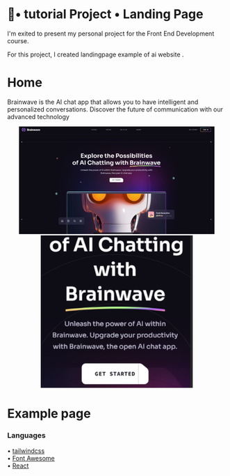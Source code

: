 <h1 align="left">🚀• tutorial  Project • Landing Page</h1>
<!-- <h3 align="left">Hello 👋, I'm Rick !<br> -->
 I'm exited to present my personal project for the Front End Development course.</h3>
<p align="left">For this project, I created landingpage example of ai website .</h3>
<!-- <h3 align="center">https://eco-vision.netlify.app/</h3> -->

# Home

Brainwave is the AI chat app that allows you to have intelligent and personalized conversations. Discover the future of communication with our advanced technology

<p align="center">
  
  <img src="public/preview1.png" alt="Size Limit CLI" width="450">
  <img src="public/preview2.png" alt="Size Limit CLI" width="350" style="height:350px; object-fit: cover;">
</p>

# Example page

### Languages

• [tailwindcss](https://tailwindcss.com)<br>
• [Font Awesome](https://fontawesome.com)<br>
• [React](https://react.dev)<br>
